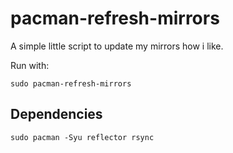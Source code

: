 # pacman-refresh-mirrors
A simple little script to update my mirrors how i like.

Run with:
```
sudo pacman-refresh-mirrors
```

## Dependencies
```
sudo pacman -Syu reflector rsync
```

